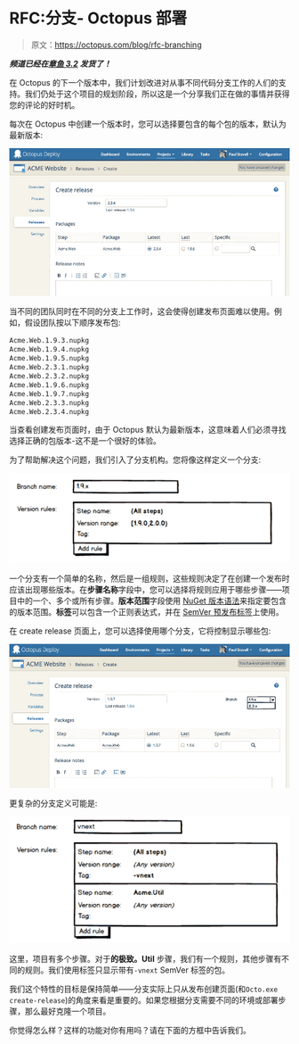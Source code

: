 # RFC:分支- Octopus 部署

> 原文：<https://octopus.com/blog/rfc-branching>

***频道已经在[章鱼 3.2](/blog/octopus-deploy-3.2) 发货了！***

在 Octopus 的下一个版本中，我们计划改进对从事不同代码分支工作的人们的支持。我们仍处于这个项目的规划阶段，所以这是一个分享我们正在做的事情并获得您的评论的好时机。

每次在 Octopus 中创建一个版本时，您可以选择要包含的每个包的版本，默认为最新版本:

![](img/e074d1496c0782996d85f220e691eac1.png)

当不同的团队同时在不同的分支上工作时，这会使得创建发布页面难以使用。例如，假设团队按以下顺序发布包:

```
Acme.Web.1.9.3.nupkg
Acme.Web.1.9.4.nupkg
Acme.Web.1.9.5.nupkg
Acme.Web.2.3.1.nupkg
Acme.Web.2.3.2.nupkg
Acme.Web.1.9.6.nupkg
Acme.Web.1.9.7.nupkg
Acme.Web.2.3.3.nupkg
Acme.Web.2.3.4.nupkg 
```

当查看创建发布页面时，由于 Octopus 默认为最新版本，这意味着人们必须寻找选择正确的包版本-这不是一个很好的体验。

为了帮助解决这个问题，我们引入了分支机构。您将像这样定义一个分支:

![Defining a simple branch](img/cd6f02dab03c91a860447eff209108a7.png)

一个分支有一个简单的名称，然后是一组规则，这些规则决定了在创建一个发布时应该出现哪些版本。在**步骤名称**字段中，您可以选择将规则应用于哪些步骤——项目中的一个、多个或所有步骤。**版本范围**字段使用 [NuGet 版本语法](http://docs.nuget.org/docs/reference/versioning)来指定要包含的版本范围。**标签**可以包含一个正则表达式，并在 [SemVer 预发布标签](http://semver.org/)上使用。

在 create release 页面上，您可以选择使用哪个分支，它将控制显示哪些包:

![Selecting a branch](img/1cdc07c043217f5eb4580cd9449b9383.png)

更复杂的分支定义可能是:

![More complex branch](img/447144a66e66b9a60971689e76358b7f.png)

这里，项目有多个步骤。对于**的极致。Util** 步骤，我们有一个规则，其他步骤有不同的规则。我们使用标签只显示带有`-vnext` SemVer 标签的包。

我们这个特性的目标是保持简单——分支实际上只从发布创建页面(和`Octo.exe create-release`)的角度来看是重要的。如果您根据分支需要不同的环境或部署步骤，那么最好克隆一个项目。

你觉得怎么样？这样的功能对你有用吗？请在下面的方框中告诉我们。